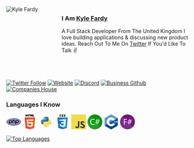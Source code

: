 <img align="left" width="150" height="150" alt="Kyle Fardy" src="https://avatars3.githubusercontent.com/u/83561568?s=200&v=4"/>

### I Am [Kyle Fardy][website]

A Full Stack Developer From The United Kingdom I love building applications & discussing new product ideas. Reach Out To Me On [Twitter][twitter] If You'd Like To Talk ✌️
<br>
<br>
<br>
<br>

[![Twitter Follow](https://img.shields.io/twitter/follow/S_Solutions__?color=%20%2300acee&label=Follow%20me%20on%20Twitter&style=for-the-badge)][twitter]
[![Website](https://img.shields.io/website?down_color=red&down_message=Offline&label=Our%20Website&style=for-the-badge&up_color=green&up_message=Online&url=https%3A%2F%2Fsmacker-solutions.ltd%2F)][website]
[![Discord](https://img.shields.io/discord/838169939550011435?color=7289DA&label=Community%20Discord&style=for-the-badge)][discord]
[![Business Github](https://img.shields.io/static/v1?label=BUSINESS%20GITHUB&message=Smacker%20Solutions%20LTD&color=2ea043&style=for-the-badge)][bgithub]
[![Companies House](https://img.shields.io/static/v1?label=COMPANIES%20HOUSE&message=Smacker%20Solutions%20LTD&color=005ea5&style=for-the-badge)][ch]

### Languages I Know
<p>
  <img height="40" src="https://raw.githubusercontent.com/github/explore/80688e429a7d4ef2fca1e82350fe8e3517d3494d/topics/php/php.png">
  <img height="40" src="https://raw.githubusercontent.com/github/explore/80688e429a7d4ef2fca1e82350fe8e3517d3494d/topics/html/html.png">
  <img height="40" src="https://raw.githubusercontent.com/github/explore/80688e429a7d4ef2fca1e82350fe8e3517d3494d/topics/python/python.png">
  <img height="40" src="https://raw.githubusercontent.com/github/explore/80688e429a7d4ef2fca1e82350fe8e3517d3494d/topics/css/css.png">
  <img height="40" src="https://raw.githubusercontent.com/github/explore/80688e429a7d4ef2fca1e82350fe8e3517d3494d/topics/javascript/javascript.png">
  <img height="40" src="https://raw.githubusercontent.com/github/explore/80688e429a7d4ef2fca1e82350fe8e3517d3494d/topics/csharp/csharp.png">
  <img height="40" src="https://raw.githubusercontent.com/github/explore/80688e429a7d4ef2fca1e82350fe8e3517d3494d/topics/cpp/cpp.png">
  <img height="40" src="https://raw.githubusercontent.com/github/explore/80688e429a7d4ef2fca1e82350fe8e3517d3494d/topics/fsharp/fsharp.png">
</p>

[![Top Languages](https://github-readme-stats.vercel.app/api?username=KyleFardy&show_icons=true&theme=dark&icon_color=238636&bg_color=161b22&cache_seconds=1800&custom_title=My%20GitHub%20Statistics)][github]

[website]: https://smacker-solutions.ltd
[discord]: https://discord.smacker-solutions.ltd
[twitter]: https://twitter.com/S_Solutions__
[github]: https://github.com/KyleFardy
[bgithub]: https://github.com/Smacker-Solutions-LTD
[ch]: https://find-and-update.company-information.service.gov.uk/company/12837909
